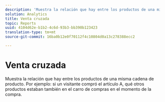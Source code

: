 ```yaml
---
description: 'Muestra la relación que hay entre los productos de una misma cadena de producto. Por ejemplo: si un visitante compró el artículo A, qué otros productos estaban también en el carro de compras en el momento de la compra.'
solution: Analytics
title: Venta cruzada
topic: Reports
uuid: 4104d62e-b1b2-4c6d-93b3-bb390b123423
translation-type: tm+mt
source-git-commit: 16ba0b12e0f70112f4c10804d0a13c278388ecc2

---
```



# Venta cruzada

Muestra la relación que hay entre los productos de una misma cadena de producto. Por ejemplo: si un visitante compró el artículo A, qué otros productos estaban también en el carro de compras en el momento de la compra.

